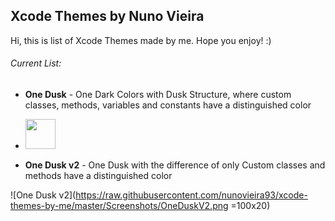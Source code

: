 ## Xcode Themes by Nuno Vieira

Hi, this is list of Xcode Themes made by me. Hope you enjoy! :)

###### Current List:

* **One Dusk** - One Dark Colors with Dusk Structure, where custom classes, methods, variables and constants have a distinguished color

* <img src="https://raw.githubusercontent.com/nunovieira93/xcode-themes-by-me/master/Screenshots/OneDusk.png" width="48">

* **One Dusk v2** - One Dusk with the difference of only Custom classes and methods have a distinguished color

![One Dusk v2](https://raw.githubusercontent.com/nunovieira93/xcode-themes-by-me/master/Screenshots/OneDuskV2.png =100x20)

